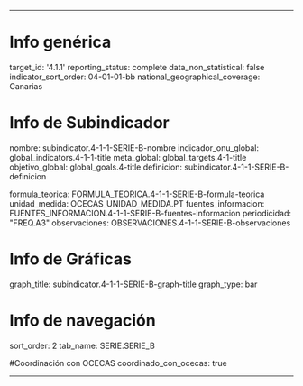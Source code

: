 ---

# Info genérica
target_id: '4.1.1'
reporting_status: complete
data_non_statistical: false
indicator_sort_order: 04-01-01-bb
national_geographical_coverage: Canarias

# Info de Subindicador
nombre: subindicator.4-1-1-SERIE-B-nombre
indicador_onu_global: global_indicators.4-1-1-title
meta_global: global_targets.4-1-title
objetivo_global: global_goals.4-title
definicion: subindicator.4-1-1-SERIE-B-definicion

formula_teorica: FORMULA_TEORICA.4-1-1-SERIE-B-formula-teorica
unidad_medida: OCECAS_UNIDAD_MEDIDA.PT
fuentes_informacion: FUENTES_INFORMACION.4-1-1-SERIE-B-fuentes-informacion
periodicidad: "FREQ.A3"
observaciones: OBSERVACIONES.4-1-1-SERIE-B-observaciones

# Info de Gráficas
graph_title: subindicator.4-1-1-SERIE-B-graph-title
graph_type: bar

# Info de navegación
sort_order: 2
tab_name: SERIE.SERIE_B

#Coordinación con OCECAS
coordinado_con_ocecas: true

---